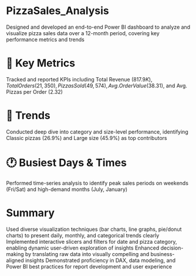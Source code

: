 # PizzaSales_Analysis

Designed and developed an end-to-end Power BI dashboard to analyze and visualize pizza sales data over a 12-month period, covering key performance metrics and trends

# 🔢 Key Metrics
Tracked and reported KPIs including Total Revenue ($817.9K), Total Orders (21,350), Pizzas Sold (49,574), Avg. Order Value ($38.31), and Avg. Pizzas per Order (2.32)

# 📅 Trends
Conducted deep dive into category and size-level performance, identifying Classic pizzas (26.9%) and Large size (45.9%) as top contributors

# 🕐 Busiest Days & Times
Performed time-series analysis to identify peak sales periods on weekends (Fri/Sat) and high-demand months (July, January)
# Summary

Used diverse visualization techniques (bar charts, line graphs, pie/donut charts) to present daily, monthly, and categorical trends clearly
Implemented interactive slicers and filters for date and pizza category, enabling dynamic user-driven exploration of insights
Enhanced decision-making by translating raw data into visually compelling and business-aligned insights
Demonstrated proficiency in DAX, data modeling, and Power BI best practices for report development and user experience
